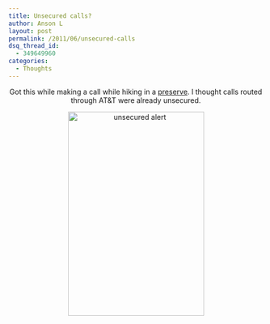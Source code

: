 ```yaml
---
title: Unsecured calls?
author: Anson L
layout: post
permalink: /2011/06/unsecured-calls
dsq_thread_id:
  - 349649960
categories:
  - Thoughts
---
```

<p style="text-align: center;">
  Got this while making a call while hiking in a <a href="http://www.ebparks.org/parks/mission">preserve</a>. I thought calls routed through AT&T were already unsecured.
</p>

<p style="text-align: center;">
  <img class="aligncenter size-full wp-image-765" title="unsecured alert" src="https://ansonliu.com/wp-content/uploads/2011/06/unsecured-alert.png" alt="unsecured alert" width="269" height="403" />
</p>